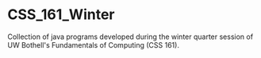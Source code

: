 # CSS_161_Winter
Collection of java programs developed during the winter quarter session of UW Bothell's Fundamentals of Computing (CSS 161).
